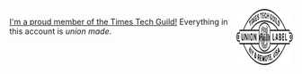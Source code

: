 <img align="right" height="100" width="100" valign="middle" src="./img/techguild-bug.png">

[I'm a proud member of the Times Tech Guild!](https://nytimesguild.org/tech) Everything in this account is *union made*.
